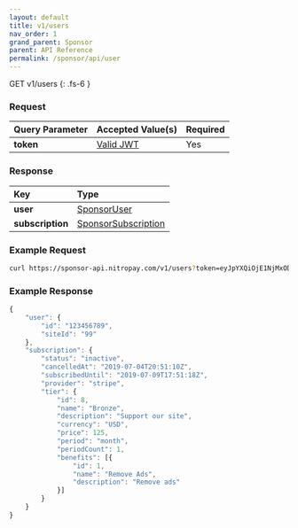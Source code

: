 ```yaml
---
layout: default
title: v1/users
nav_order: 1
grand_parent: Sponsor
parent: API Reference
permalink: /sponsor/api/user
---
```


GET v1/users
{: .fs-6 }

### Request

| Query Parameter | Accepted Value(s)           | Required |
| :-------------- | :-------------------------- | :------- |
| **token**       | [Valid JWT](/sponsor/token) | Yes      |

### Response

| Key              | Type                                               |
| :--------------- | :------------------------------------------------- |
| **user**         | [SponsorUser](/sponsor/model/user)                 |
| **subscription** | [SponsorSubscription](/sponsor/model/subscription) |

### Example Request

```bash
curl https://sponsor-api.nitropay.com/v1/users?token=eyJpYXQiOjE1NjMxODY3O...
```

### Example Response

```js
{
    "user": {
        "id": "123456789",
        "siteId": "99"
    },
    "subscription": {
        "status": "inactive",
        "cancelledAt": "2019-07-04T20:51:10Z",
        "subscribedUntil": "2019-07-09T17:51:18Z",
        "provider": "stripe",
        "tier": {
            "id": 8,
            "name": "Bronze",
            "description": "Support our site",
            "currency": "USD",
            "price": 125,
            "period": "month",
            "periodCount": 1,
            "benefits": [{
                "id": 1,
                "name": "Remove Ads",
                "description": "Remove ads"
            }]
        }
    }
}
```
